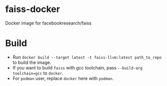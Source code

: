# faiss-docker

Docker image for facebookresearch/faiss

# Build

 - Run `docker build --target latest -t faiss-llvm:latest path_to_repo` to build the image.
 - If you want to build `faiss` with gcc toolchain, pass `--build-arg toolchain=gcc` to `docker`.
 - For `podman` user, replace `docker` here with `podman`.
